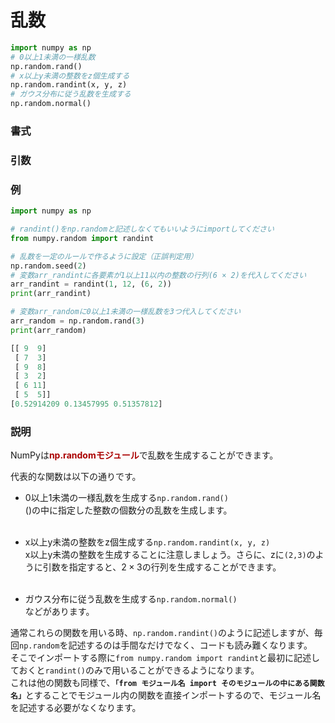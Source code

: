 # 乱数

```python
import numpy as np
# 0以上1未満の一様乱数
np.random.rand()
# x以上y未満の整数をz個生成する
np.random.randint(x, y, z)
# ガウス分布に従う乱数を生成する
np.random.normal()
```

### 書式


### 引数


### 例

```python
import numpy as np

# randint()をnp.randomと記述しなくてもいいようにimportしてください
from numpy.random import randint

# 乱数を一定のルールで作るように設定（正誤判定用）
np.random.seed(2)
# 変数arr_randintに各要素が1以上11以内の整数の行列(6 × 2)を代入してください
arr_randint = randint(1, 12, (6, 2))
print(arr_randint)

# 変数arr_randomに0以上1未満の一様乱数を3つ代入してください
arr_random = np.random.rand(3)
print(arr_random)
```
```python
[[ 9  9]
 [ 7  3]
 [ 9  8]
 [ 3  2]
 [ 6 11]
 [ 5  5]]
[0.52914209 0.13457995 0.51357812]

```

### 説明

NumPyは<b style='color: #AA0000'>np.randomモジュール</b>で乱数を生成することができます。<br>

代表的な関数は以下の通りです。
- 0以上1未満の一様乱数を生成する`np.random.rand()`<br>
()の中に指定した整数の個数分の乱数を生成します。<br><br>

- x以上y未満の整数をz個生成する`np.random.randint(x, y, z)`<br>
x以上y未満の整数を生成することに注意しましょう。さらに、zに`(2,3)`のように引数を指定すると、$2×3$の行列を生成することができます。<br><br>

- ガウス分布に従う乱数を生成する`np.random.normal()`<br>
などがあります。

通常これらの関数を用いる時、`np.random.randint()`のように記述しますが、毎回`np.random`を記述するのは手間なだけでなく、コードも読み難くなります。<br>
そこでインポートする際に`from numpy.random import randint`と最初に記述しておくと`randint()`のみで用いることができるようになります。<br>
これは他の関数も同様で、<b>`「from モジュール名 import そのモジュールの中にある関数名」`</b>とすることでモジュール内の関数を直接インポートするので、モジュール名を記述する必要がなくなります。

